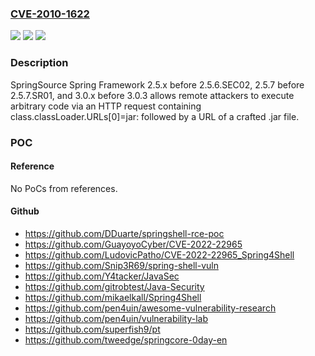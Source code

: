 ### [CVE-2010-1622](https://cve.mitre.org/cgi-bin/cvename.cgi?name=CVE-2010-1622)
![](https://img.shields.io/static/v1?label=Product&message=n%2Fa&color=blue)
![](https://img.shields.io/static/v1?label=Version&message=n%2Fa&color=blue)
![](https://img.shields.io/static/v1?label=Vulnerability&message=n%2Fa&color=brighgreen)

### Description

SpringSource Spring Framework 2.5.x before 2.5.6.SEC02, 2.5.7 before 2.5.7.SR01, and 3.0.x before 3.0.3 allows remote attackers to execute arbitrary code via an HTTP request containing class.classLoader.URLs[0]=jar: followed by a URL of a crafted .jar file.

### POC

#### Reference
No PoCs from references.

#### Github
- https://github.com/DDuarte/springshell-rce-poc
- https://github.com/GuayoyoCyber/CVE-2022-22965
- https://github.com/LudovicPatho/CVE-2022-22965_Spring4Shell
- https://github.com/Snip3R69/spring-shell-vuln
- https://github.com/Y4tacker/JavaSec
- https://github.com/gitrobtest/Java-Security
- https://github.com/mikaelkall/Spring4Shell
- https://github.com/pen4uin/awesome-vulnerability-research
- https://github.com/pen4uin/vulnerability-lab
- https://github.com/superfish9/pt
- https://github.com/tweedge/springcore-0day-en

